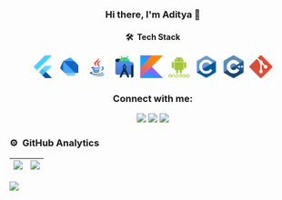 <h3 align="center">
Hi there, I'm Aditya 👋
</h3>

<!-- 🔭 I’m currently working on Android Weather App 🌤 ⛈-->
<!-- ⚡ Fun fact: -->

<h4 align="center">🛠 &nbsp;Tech Stack</h4>

<p align="center">
  <img width="40px" src="https://github.com/aditya3901/aditya3901/blob/main/flutter.png" />&nbsp;
  <img width="40px" src="https://github.com/aditya3901/aditya3901/blob/main/dart.png" />&nbsp;
  <img width="40px" src="https://github.com/aditya3901/aditya3901/blob/main/java2.png" />&nbsp;
  <img width="40px" src="https://github.com/aditya3901/aditya3901/blob/main/androidstudio.png" />&nbsp;
  <img width="40px" src="https://github.com/aditya3901/aditya3901/blob/main/kotlin.png" />&nbsp;
  <img width="40px" src="https://github.com/aditya3901/aditya3901/blob/main/android.png" />&nbsp;
  <img width="40px" src="https://github.com/aditya3901/aditya3901/blob/main/c.png" />&nbsp;
  <img width="40px" src="https://github.com/aditya3901/aditya3901/blob/main/cpp.png" />&nbsp;
  <img width="40px" src="https://github.com/aditya3901/aditya3901/blob/main/git.png" />&nbsp;
</p>

<h3 align="center">Connect with me:</h3>
<p align="center">
<a href="https://www.instagram.com/adityad3901/"><img width="40px" src="https://img.icons8.com/fluent/48/000000/instagram-new.png" /></a>
<a href="https://www.facebook.com/aditya.das.3150/"><img width="40px" src="https://img.icons8.com/fluent/48/000000/facebook-new.png"/></a>
<a href="https://www.linkedin.com/in/aditya-das-86069b202/"><img width="40px" src="https://img.icons8.com/fluent/48/000000/linkedin.png"/></a>
</p>

### ⚙️ &nbsp;GitHub Analytics

|![](https://github-readme-stats-eight-theta.vercel.app/api?username=aditya3901&hide=issues&show_icons=true&theme=algolia&include_all_commits=true&count_private=true)|![](https://github-readme-stats.vercel.app/api/top-langs/?username=aditya3901&layout=compact&theme=tokyonight&langs_count=10)|
|-|-|

![](https://activity-graph.herokuapp.com/graph?username=aditya3901&theme=redical)
